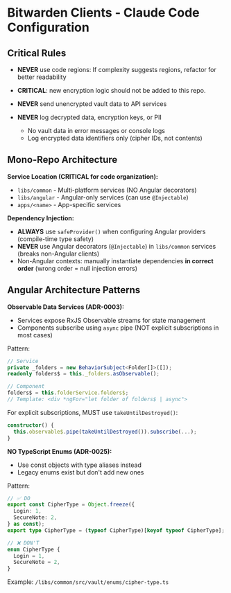 # Bitwarden Clients - Claude Code Configuration

## Critical Rules

- **NEVER** use code regions: If complexity suggests regions, refactor for better readability

- **CRITICAL**: new encryption logic should not be added to this repo.

- **NEVER** send unencrypted vault data to API services

- **NEVER** log decrypted data, encryption keys, or PII
  - No vault data in error messages or console logs
  - Log encrypted data identifiers only (cipher IDs, not contents)

## Mono-Repo Architecture

**Service Location (CRITICAL for code organization):**

- `libs/common` - Multi-platform services (NO Angular decorators)
- `libs/angular` - Angular-only services (can use `@Injectable`)
- `apps/<name>` - App-specific services

**Dependency Injection:**

- **ALWAYS** use `safeProvider()` when configuring Angular providers (compile-time type safety)
- **NEVER** use Angular decorators (`@Injectable`) in `libs/common` services (breaks non-Angular clients)
- Non-Angular contexts: manually instantiate dependencies **in correct order** (wrong order = null injection errors)

## Angular Architecture Patterns

**Observable Data Services (ADR-0003):**

- Services expose RxJS Observable streams for state management
- Components subscribe using `async` pipe (NOT explicit subscriptions in most cases)

Pattern:

```typescript
// Service
private _folders = new BehaviorSubject<Folder[]>([]);
readonly folders$ = this._folders.asObservable();

// Component
folders$ = this.folderService.folders$;
// Template: <div *ngFor="let folder of folders$ | async">
```

For explicit subscriptions, MUST use `takeUntilDestroyed()`:

```typescript
constructor() {
  this.observable$.pipe(takeUntilDestroyed()).subscribe(...);
}
```

**NO TypeScript Enums (ADR-0025):**

- Use const objects with type aliases instead
- Legacy enums exist but don't add new ones

Pattern:

```typescript
// ✅ DO
export const CipherType = Object.freeze({
  Login: 1,
  SecureNote: 2,
} as const);
export type CipherType = (typeof CipherType)[keyof typeof CipherType];

// ❌ DON'T
enum CipherType {
  Login = 1,
  SecureNote = 2,
}
```

Example: `/libs/common/src/vault/enums/cipher-type.ts`
